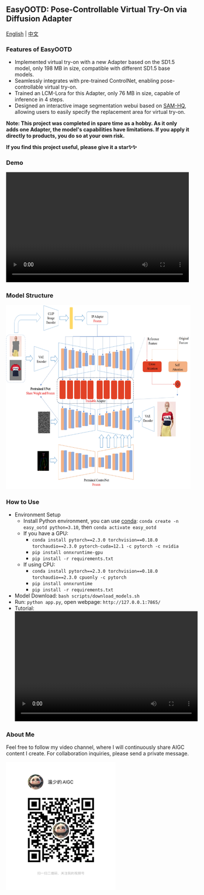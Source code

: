 ## EasyOOTD: Pose-Controllable Virtual Try-On via Diffusion Adapter
<a href="README.md">English</a> | <a href="README_CN.md">中文</a>

### Features of EasyOOTD
* Implemented virtual try-on with a new Adapter based on the SD1.5 model, only 198 MB in size, compatible with different SD1.5 base models.
* Seamlessly integrates with pre-trained ControlNet, enabling pose-controllable virtual try-on.
* Trained an LCM-Lora for this Adapter, only 76 MB in size, capable of inference in 4 steps.
* Designed an interactive image segmentation webui based on [SAM-HQ](https://github.com/SysCV/sam-hq), allowing users to easily specify the replacement area for virtual try-on.

**Note: This project was completed in spare time as a hobby. As it only adds one Adapter, the model's capabilities have limitations. If you apply it directly to products, you do so at your own risk.**

**If you find this project useful, please give it a star✨✨**

### Demo
<video src="https://github.com/user-attachments/assets/716d61a7-41ae-483a-874d-ea1bf345bd1a" controls="controls" width="500" height="300">Your browser does not support playing this video!</video>

### Model Structure
<img src="assets/introductions/model.jpg" alt="Model Structure" width="768" height="500">

### How to Use
* Environment Setup
  * Install Python environment, you can use [conda](https://github.com/conda-forge/miniforge): `conda create -n easy_ootd python=3.10`, then `conda activate easy_ootd`
  * If you have a GPU:
    * `conda install pytorch==2.3.0 torchvision==0.18.0 torchaudio==2.3.0 pytorch-cuda=12.1 -c pytorch -c nvidia`
    * `pip install onnxruntime-gpu`
    * `pip install -r requirements.txt`
  * If using CPU:
    * `conda install pytorch==2.3.0 torchvision==0.18.0 torchaudio==2.3.0 cpuonly -c pytorch`
    * `pip install onnxruntime`
    * `pip install -r requirements.txt`
* Model Download: `bash scripts/download_models.sh`
* Run: `python app.py`, open webpage: `http://127.0.0.1:7865/`
* Tutorial:
<video src="https://github.com/user-attachments/assets/716d61a7-41ae-483a-874d-ea1bf345bd1a" controls="controls" width="500" height="300">Your browser does not support playing this video!</video>

### About Me
Feel free to follow my video channel, where I will continuously share AIGC content I create. For collaboration inquiries, please send a private message.

<img src="assets/introductions/shipinhao.jpg" alt="Video Channel" width="300" height="350">